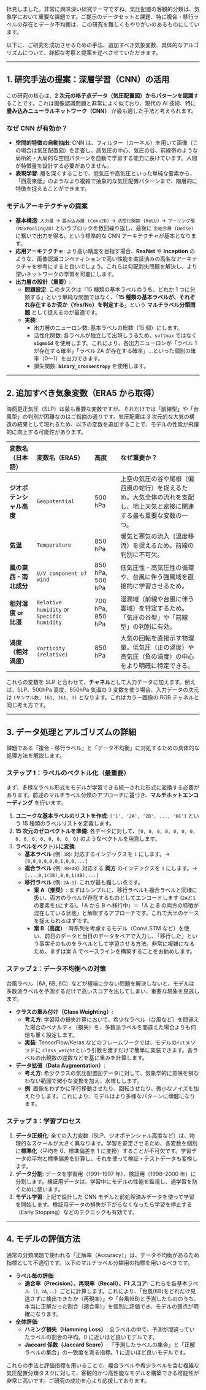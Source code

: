 拝見しました。非常に興味深い研究テーマですね。気圧配置の客観的分類は、気象学において重要な課題です。ご提示のデータセットと課題、特に複合・移行ラベルの存在とデータ不均衡は、この研究を難しくもやりがいのあるものにしています。

以下に、ご研究を成功させるための手法、追加すべき気象変数、具体的なアルゴリズムについて、詳細な考察と提案を述べさせていただきます。

---

## 1. 研究手法の提案：深層学習（CNN）の活用

この研究の核心は、**2 次元の格子点データ（気圧配置図）からパターンを認識**することです。これは画像認識問題と非常によく似ており、現代の AI 技術、特に**畳み込みニューラルネットワーク（CNN）** が最も適した手法と考えられます。

### なぜ CNN が有効か？

- **空間的特徴の自動抽出**: CNN は、フィルター（カーネル）を用いて画像（この場合は気圧配置図）を走査し、高気圧の中心、気圧の谷、前線帯のような局所的・大局的な空間パターンを自動で学習する能力に長けています。人間が特徴量を設計する必要がありません。
- **表現学習**: 層を深くすることで、低気圧や高気圧といった単純な要素から、「西高東低」のようなより複雑で抽象的な気圧配置パターンまで、階層的に特徴を捉えることができます。

### モデルアーキテクチャの提案

- **基本構造**: `入力層` -> `畳み込み層 (Conv2D)` -> `活性化関数 (ReLU)` -> `プーリング層 (MaxPooling2D)` というブロックを数回繰り返し、最後に `全結合層 (Dense)` に繋いで出力を得る、という標準的な CNN アーキテクチャが基本となります。
- **応用アーキテクチャ**: より高い精度を目指す場合、**ResNet** や **Inception** のような、画像認識コンペティションで高い性能を実証済みの高名なアーキテクチャを参考にすると良いでしょう。これらは勾配消失問題を解決し、より深いネットワークの学習を可能にします。
- **出力層の設計（重要）**:
  - **問題設定**: このタスクは「15 種類の基本ラベルのうち、どれか 1 つに分類する」という単純な問題ではなく、「**15 種類の基本ラベルが、それぞれ存在するか否か（Yes/No）を判定する**」という **マルチラベル分類問題** として捉えるのが最適です。
  - **実装**:
    - 出力層のニューロン数: 基本ラベルの総数（15 個）にします。
    - 活性化関数: 各ラベルが独立して出現しうるため、`softmax` ではなく **`sigmoid`** を使用します。これにより、各出力ニューロンが「ラベル 1 が存在する確率」「ラベル 2A が存在する確率」…といった個別の確率（0〜1）を出力できます。
    - 損失関数: **`binary_crossentropy`** を使用します。

---

## 2. 追加すべき気象変数（ERA5 から取得）

海面更正気圧（SLP）は最も重要な変数ですが、それだけでは「前線型」や「台風型」の判別が困難なのはご指摘の通りです。気圧配置は 3 次元的な大気の構造の結果として現れるため、以下の変数を追加することで、モデルの性能が飛躍的に向上する可能性があります。

| 変数名（日本語）         | 変数名（ERA5）                             | 高度             | なぜ重要か？                                                                                                             |
| :----------------------- | :----------------------------------------- | :--------------- | :----------------------------------------------------------------------------------------------------------------------- |
| **ジオポテンシャル高度** | `Geopotential`                             | 500 hPa          | 上空の気圧の谷や尾根（偏西風の蛇行）を捉えるため。大気全体の流れを支配し、地上天気と密接に関連する最も重要な変数の一つ。 |
| **気温**                 | `Temperature`                              | 850 hPa          | 暖気と寒気の流入（温度移流）を捉えるため。前線の判別に不可欠。                                                           |
| **風の東西・南北成分**   | `U/V component of wind`                    | 850 hPa, 500 hPa | 低気圧性・高気圧性の循環や、台風に伴う強風域を直接的に学習させるため。                                                   |
| **相対湿度 or 比湿**     | `Relative humidity` or `Specific humidity` | 700 hPa, 850 hPa | 湿潤域（前線や台風に伴う雲域）を特定するため。「気圧の谷型」や「前線型」の判別に有効。                                   |
| **渦度（相対渦度）**     | `Vorticity (relative)`                     | 850 hPa          | 大気の回転を直接示す物理量。低気圧（正の渦度）や高気圧（負の渦度）の中心をより明確に特定できる。                         |

これらの変数を SLP と合わせて、**チャネル**として入力データに加えます。例えば、SLP、500hPa 高度、850hPa 気温の 3 変数を使う場合、入力データの次元は `(サンプル数, 161, 161, 3)` となります。これはカラー画像の RGB チャネルと同じ考え方です。

---

## 3. データ処理とアルゴリズムの詳細

課題である「複合・移行ラベル」と「データ不均衡」に対処するための具体的な処理方法を解説します。

### ステップ 1：ラベルのベクトル化（最重要）

まず、多様なラベル形式をモデルが学習できる統一された形式に変換する必要があります。前述のマルチラベル分類のアプローチに基づき、**マルチホットエンコーディング** を行います。

1.  **ユニークな基本ラベルのリストを作成**: `['1', '2A', '2B', ..., '6C']` という 15 種類のラベルリストを定義します。
2.  **15 次元のゼロベクトルを準備**: 各データに対して、`[0, 0, 0, 0, 0, 0, 0, 0, 0, 0, 0, 0, 0, 0, 0]` のようなベクトルを用意します。
3.  **ラベルをベクトルに変換**:
    - **基本ラベル** (例: `3B`): 対応するインデックスを `1` にします。→ `[0,0,0,0,0,0,1,0,0,...]`
    - **複合ラベル** (例: `3B+4B`): 対応する **両方** のインデックスを `1` にします。→ `[...,0,1(3B),0,0,1(4B),...]`
    - **移行ラベル** (例: `2A-1`): これが最も難しい点です。
      - **案 A（推奨）**: まずはシンプルに、移行ラベルも複合ラベルと同様に扱い、両方のラベルが存在するものとしてエンコードします (`2A`と`1`の要素を`1`にする)。「A から B へ移行中」＝「A と B の両方の特徴が混在している状態」と解釈するアプローチです。これで大半のケースを捉えられるはずです。
      - **案 B（高度）**: 時系列を考慮するモデル（ConvLSTM など）を使い、前日のデータと当日のデータをペアで入力し、「移行した」という事実そのものをラベルとして学習させる方法。非常に複雑になるため、まずは案 A でベースラインを構築することをお勧めします。

### ステップ 2：データ不均衡への対策

台風ラベル（6A, 6B, 6C）などが極端に少ない問題を解決しないと、モデルは多数派ラベルを予測するだけで高いスコアを出してしまい、重要な現象を見逃します。

- **クラスの重み付け（Class Weighting）**:
  - **考え方**: 学習時の損失計算において、希少なラベル（台風など）を間違えた場合のペナルティ（損失）を、多数派ラベルを間違えた場合よりも何倍も重く設定します。
  - **実装**: TensorFlow/Keras などのフレームワークでは、モデルの`fit`メソッドに `class_weight`という引数を渡すだけで簡単に実装できます。各ラベルの出現数の逆数などを基に重みを計算します。
- **データ拡張（Data Augmentation）**:
  - **考え方**: 希少クラスの気圧配置図データに対して、気象学的に意味を損なわない範囲で微小な変換を加え、水増しします。
  - **例**: 画像をわずかに平行移動させたり、回転させたり、微小なノイズを加えたりします。これにより、モデルはより多様なパターンに頑健になります。

### ステップ 3：学習プロセス

1.  **データ正規化**: 全ての入力変数（SLP、ジオポテンシャル高度など）は、物理的なスケールが大きく異なります。学習を安定させるため、各変数を個別に**標準化**（平均を 0、標準偏差を 1 に変換）することが不可欠です。学習データの平均と標準偏差を計算し、それを使って検証・テストデータも変換します。
2.  **データ分割**: データを学習用（1991–1997 年）、検証用（1998–2000 年）に分割します。検証用データは、学習中にモデルの性能を監視し、過学習を防ぐために使います。
3.  **モデル学習**: 上記で設計した CNN モデルと前処理済みデータを使って学習を開始します。検証用データの損失が下がらなくなったら学習を停止する（Early Stopping）などのテクニックも有効です。

---

## 4. モデルの評価方法

通常の分類問題で使われる「正解率（Accuracy）」は、データ不均衡があるため指標として不適切です。以下のマルチラベル分類用の指標を用いるべきです。

- **ラベル毎の評価**:
  - **適合率（Precision）、再現率（Recall）、F1 スコア**: これらを各基本ラベル（`1`, `2A`, ...）ごとに計算します。これにより、「台風(6B)をどれだけ見逃さずに検出できたか（再現率）」や「台風(6B)と予測したもののうち、本当に正解だった割合（適合率）」を個別に評価でき、モデルの弱点が明確になります。
- **全体評価**:
  - **ハミング損失（Hamming Loss）**: 全ラベルの中で、予測が間違っていたラベルの割合の平均。0 に近いほど良いモデルです。
  - **Jaccard 係数（Jaccard Score）**: 「予測したラベルの集合」と「正解ラベルの集合」の一致度を測る指標。1 に近いほど良いモデルです。

これらの手法と評価指標を用いることで、複合ラベルや希少ラベルを含む複雑な気圧配置分類タスクに対して、客観的かつ高性能なモデルを構築できる可能性が非常に高いです。ご研究の成功を心より応援しております。
